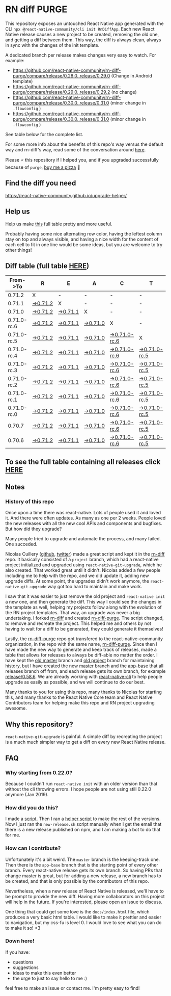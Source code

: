 # RN diff PURGE

This repository exposes an untouched React Native app generated with the CLI
`npx @react-native-community/cli init RnDiffApp`. Each new React Native release causes a new project to be created, removing the old one, and getting a diff between them. This way, the diff is always clean, always in sync with the changes of the init template.

A dedicated branch per release makes changes very easy
to watch. For example:

* https://github.com/react-native-community/rn-diff-purge/compare/release/0.28.0..release/0.29.0
(Change in Android template)
* https://github.com/react-native-community/rn-diff-purge/compare/release/0.29.0..release/0.29.2
(no change)
* https://github.com/react-native-community/rn-diff-purge/compare/release/0.30.0..release/0.31.0
(minor change in `.flowconfig` )
* https://github.com/react-native-community/rn-diff-purge/compare/release/0.30.0..release/0.31.0
(minor change in `.flowconfig` )

See table below for the complete list.

For some more info about the benefits of this repo's way versus the default way and rn-diff's way, read some of the conversation around [here](https://github.com/react-native-community/discussions-and-proposals/issues/68#issuecomment-452227478).

Please :star: this repository if I helped you, and if you upgraded successfully because of `purge`, [buy me a pizza](https://www.buymeacoffee.com/pvinis) :pizza:

## Find the diff you need
https://react-native-community.github.io/upgrade-helper/

## Help us
Help us make [this](https://react-native-community.github.io/rn-diff-purge) full table pretty and more useful.

Probably having some nice alternating row color, having the leftest column stay on top and always visible, and having a nice width for the content of each cell to fit in one line would be some ideas, but you are welcome to try other things!

## Diff table (full table [HERE](https://react-native-community.github.io/rn-diff-purge/))

| From->To    | R                                                                                                               | E                                                                                                               | A                                                                                                               | C                                                                                                                         | T                                                                                                                         |                                                                                                                           | N                                                                                                                         | A                                                                                                                         | T                                                                                                                         | I                                                                                                                    | V                                                                                                          | E |
| ----------- | --------------------------------------------------------------------------------------------------------------- | --------------------------------------------------------------------------------------------------------------- | --------------------------------------------------------------------------------------------------------------- | ------------------------------------------------------------------------------------------------------------------------- | ------------------------------------------------------------------------------------------------------------------------- | ------------------------------------------------------------------------------------------------------------------------- | ------------------------------------------------------------------------------------------------------------------------- | ------------------------------------------------------------------------------------------------------------------------- | ------------------------------------------------------------------------------------------------------------------------- | -------------------------------------------------------------------------------------------------------------------- | ---------------------------------------------------------------------------------------------------------- | - |
| 0.71.2      | X                                                                                                               | -                                                                                                               | -                                                                                                               | -                                                                                                                         | -                                                                                                                         | -                                                                                                                         | -                                                                                                                         | -                                                                                                                         | -                                                                                                                         | -                                                                                                                    | -                                                                                                          | - |
| 0.71.1      | [->0.71.2](https://github.com/react-native-community/rn-diff-purge/compare/release/0.71.1..release/0.71.2)      | X                                                                                                               | -                                                                                                               | -                                                                                                                         | -                                                                                                                         | -                                                                                                                         | -                                                                                                                         | -                                                                                                                         | -                                                                                                                         | -                                                                                                                    | -                                                                                                          | - |
| 0.71.0      | [->0.71.2](https://github.com/react-native-community/rn-diff-purge/compare/release/0.71.0..release/0.71.2)      | [->0.71.1](https://github.com/react-native-community/rn-diff-purge/compare/release/0.71.0..release/0.71.1)      | X                                                                                                               | -                                                                                                                         | -                                                                                                                         | -                                                                                                                         | -                                                                                                                         | -                                                                                                                         | -                                                                                                                         | -                                                                                                                    | -                                                                                                          | - |
| 0.71.0-rc.6 | [->0.71.2](https://github.com/react-native-community/rn-diff-purge/compare/release/0.71.0-rc.6..release/0.71.2) | [->0.71.1](https://github.com/react-native-community/rn-diff-purge/compare/release/0.71.0-rc.6..release/0.71.1) | [->0.71.0](https://github.com/react-native-community/rn-diff-purge/compare/release/0.71.0-rc.6..release/0.71.0) | X                                                                                                                         | -                                                                                                                         | -                                                                                                                         | -                                                                                                                         | -                                                                                                                         | -                                                                                                                         | -                                                                                                                    | -                                                                                                          | - |
| 0.71.0-rc.5 | [->0.71.2](https://github.com/react-native-community/rn-diff-purge/compare/release/0.71.0-rc.5..release/0.71.2) | [->0.71.1](https://github.com/react-native-community/rn-diff-purge/compare/release/0.71.0-rc.5..release/0.71.1) | [->0.71.0](https://github.com/react-native-community/rn-diff-purge/compare/release/0.71.0-rc.5..release/0.71.0) | [->0.71.0-rc.6](https://github.com/react-native-community/rn-diff-purge/compare/release/0.71.0-rc.5..release/0.71.0-rc.6) | X                                                                                                                         | -                                                                                                                         | -                                                                                                                         | -                                                                                                                         | -                                                                                                                         | -                                                                                                                    | -                                                                                                          | - |
| 0.71.0-rc.4 | [->0.71.2](https://github.com/react-native-community/rn-diff-purge/compare/release/0.71.0-rc.4..release/0.71.2) | [->0.71.1](https://github.com/react-native-community/rn-diff-purge/compare/release/0.71.0-rc.4..release/0.71.1) | [->0.71.0](https://github.com/react-native-community/rn-diff-purge/compare/release/0.71.0-rc.4..release/0.71.0) | [->0.71.0-rc.6](https://github.com/react-native-community/rn-diff-purge/compare/release/0.71.0-rc.4..release/0.71.0-rc.6) | [->0.71.0-rc.5](https://github.com/react-native-community/rn-diff-purge/compare/release/0.71.0-rc.4..release/0.71.0-rc.5) | X                                                                                                                         | -                                                                                                                         | -                                                                                                                         | -                                                                                                                         | -                                                                                                                    | -                                                                                                          | - |
| 0.71.0-rc.3 | [->0.71.2](https://github.com/react-native-community/rn-diff-purge/compare/release/0.71.0-rc.3..release/0.71.2) | [->0.71.1](https://github.com/react-native-community/rn-diff-purge/compare/release/0.71.0-rc.3..release/0.71.1) | [->0.71.0](https://github.com/react-native-community/rn-diff-purge/compare/release/0.71.0-rc.3..release/0.71.0) | [->0.71.0-rc.6](https://github.com/react-native-community/rn-diff-purge/compare/release/0.71.0-rc.3..release/0.71.0-rc.6) | [->0.71.0-rc.5](https://github.com/react-native-community/rn-diff-purge/compare/release/0.71.0-rc.3..release/0.71.0-rc.5) | [->0.71.0-rc.4](https://github.com/react-native-community/rn-diff-purge/compare/release/0.71.0-rc.3..release/0.71.0-rc.4) | X                                                                                                                         | -                                                                                                                         | -                                                                                                                         | -                                                                                                                    | -                                                                                                          | - |
| 0.71.0-rc.2 | [->0.71.2](https://github.com/react-native-community/rn-diff-purge/compare/release/0.71.0-rc.2..release/0.71.2) | [->0.71.1](https://github.com/react-native-community/rn-diff-purge/compare/release/0.71.0-rc.2..release/0.71.1) | [->0.71.0](https://github.com/react-native-community/rn-diff-purge/compare/release/0.71.0-rc.2..release/0.71.0) | [->0.71.0-rc.6](https://github.com/react-native-community/rn-diff-purge/compare/release/0.71.0-rc.2..release/0.71.0-rc.6) | [->0.71.0-rc.5](https://github.com/react-native-community/rn-diff-purge/compare/release/0.71.0-rc.2..release/0.71.0-rc.5) | [->0.71.0-rc.4](https://github.com/react-native-community/rn-diff-purge/compare/release/0.71.0-rc.2..release/0.71.0-rc.4) | [->0.71.0-rc.3](https://github.com/react-native-community/rn-diff-purge/compare/release/0.71.0-rc.2..release/0.71.0-rc.3) | X                                                                                                                         | -                                                                                                                         | -                                                                                                                    | -                                                                                                          | - |
| 0.71.0-rc.1 | [->0.71.2](https://github.com/react-native-community/rn-diff-purge/compare/release/0.71.0-rc.1..release/0.71.2) | [->0.71.1](https://github.com/react-native-community/rn-diff-purge/compare/release/0.71.0-rc.1..release/0.71.1) | [->0.71.0](https://github.com/react-native-community/rn-diff-purge/compare/release/0.71.0-rc.1..release/0.71.0) | [->0.71.0-rc.6](https://github.com/react-native-community/rn-diff-purge/compare/release/0.71.0-rc.1..release/0.71.0-rc.6) | [->0.71.0-rc.5](https://github.com/react-native-community/rn-diff-purge/compare/release/0.71.0-rc.1..release/0.71.0-rc.5) | [->0.71.0-rc.4](https://github.com/react-native-community/rn-diff-purge/compare/release/0.71.0-rc.1..release/0.71.0-rc.4) | [->0.71.0-rc.3](https://github.com/react-native-community/rn-diff-purge/compare/release/0.71.0-rc.1..release/0.71.0-rc.3) | [->0.71.0-rc.2](https://github.com/react-native-community/rn-diff-purge/compare/release/0.71.0-rc.1..release/0.71.0-rc.2) | X                                                                                                                         | -                                                                                                                    | -                                                                                                          | - |
| 0.71.0-rc.0 | [->0.71.2](https://github.com/react-native-community/rn-diff-purge/compare/release/0.71.0-rc.0..release/0.71.2) | [->0.71.1](https://github.com/react-native-community/rn-diff-purge/compare/release/0.71.0-rc.0..release/0.71.1) | [->0.71.0](https://github.com/react-native-community/rn-diff-purge/compare/release/0.71.0-rc.0..release/0.71.0) | [->0.71.0-rc.6](https://github.com/react-native-community/rn-diff-purge/compare/release/0.71.0-rc.0..release/0.71.0-rc.6) | [->0.71.0-rc.5](https://github.com/react-native-community/rn-diff-purge/compare/release/0.71.0-rc.0..release/0.71.0-rc.5) | [->0.71.0-rc.4](https://github.com/react-native-community/rn-diff-purge/compare/release/0.71.0-rc.0..release/0.71.0-rc.4) | [->0.71.0-rc.3](https://github.com/react-native-community/rn-diff-purge/compare/release/0.71.0-rc.0..release/0.71.0-rc.3) | [->0.71.0-rc.2](https://github.com/react-native-community/rn-diff-purge/compare/release/0.71.0-rc.0..release/0.71.0-rc.2) | [->0.71.0-rc.1](https://github.com/react-native-community/rn-diff-purge/compare/release/0.71.0-rc.0..release/0.71.0-rc.1) | X                                                                                                                    | -                                                                                                          | - |
| 0.70.7      | [->0.71.2](https://github.com/react-native-community/rn-diff-purge/compare/release/0.70.7..release/0.71.2)      | [->0.71.1](https://github.com/react-native-community/rn-diff-purge/compare/release/0.70.7..release/0.71.1)      | [->0.71.0](https://github.com/react-native-community/rn-diff-purge/compare/release/0.70.7..release/0.71.0)      | [->0.71.0-rc.6](https://github.com/react-native-community/rn-diff-purge/compare/release/0.70.7..release/0.71.0-rc.6)      | [->0.71.0-rc.5](https://github.com/react-native-community/rn-diff-purge/compare/release/0.70.7..release/0.71.0-rc.5)      | [->0.71.0-rc.4](https://github.com/react-native-community/rn-diff-purge/compare/release/0.70.7..release/0.71.0-rc.4)      | [->0.71.0-rc.3](https://github.com/react-native-community/rn-diff-purge/compare/release/0.70.7..release/0.71.0-rc.3)      | [->0.71.0-rc.2](https://github.com/react-native-community/rn-diff-purge/compare/release/0.70.7..release/0.71.0-rc.2)      | [->0.71.0-rc.1](https://github.com/react-native-community/rn-diff-purge/compare/release/0.70.7..release/0.71.0-rc.1)      | [->0.71.0-rc.0](https://github.com/react-native-community/rn-diff-purge/compare/release/0.70.7..release/0.71.0-rc.0) | X                                                                                                          | - |
| 0.70.6      | [->0.71.2](https://github.com/react-native-community/rn-diff-purge/compare/release/0.70.6..release/0.71.2)      | [->0.71.1](https://github.com/react-native-community/rn-diff-purge/compare/release/0.70.6..release/0.71.1)      | [->0.71.0](https://github.com/react-native-community/rn-diff-purge/compare/release/0.70.6..release/0.71.0)      | [->0.71.0-rc.6](https://github.com/react-native-community/rn-diff-purge/compare/release/0.70.6..release/0.71.0-rc.6)      | [->0.71.0-rc.5](https://github.com/react-native-community/rn-diff-purge/compare/release/0.70.6..release/0.71.0-rc.5)      | [->0.71.0-rc.4](https://github.com/react-native-community/rn-diff-purge/compare/release/0.70.6..release/0.71.0-rc.4)      | [->0.71.0-rc.3](https://github.com/react-native-community/rn-diff-purge/compare/release/0.70.6..release/0.71.0-rc.3)      | [->0.71.0-rc.2](https://github.com/react-native-community/rn-diff-purge/compare/release/0.70.6..release/0.71.0-rc.2)      | [->0.71.0-rc.1](https://github.com/react-native-community/rn-diff-purge/compare/release/0.70.6..release/0.71.0-rc.1)      | [->0.71.0-rc.0](https://github.com/react-native-community/rn-diff-purge/compare/release/0.70.6..release/0.71.0-rc.0) | [->0.70.7](https://github.com/react-native-community/rn-diff-purge/compare/release/0.70.6..release/0.70.7) | X |

## To see the full table containing all releases click [HERE](https://react-native-community.github.io/rn-diff-purge/)

## Notes

### History of this repo

Once upon a time there was react-native. Lots of people used it and loved it. And there were often updates. As many as one per 2 weeks. People loved the new releases with all the new cool APIs and components and bugfixes. But how did they upgrade?

Many people tried to upgrade and automate the process, and many failed. One succeded.

Nicolas Cuillery ([github](https://github.com/ncuillery), [twitter](https://twitter.com/ncuillery)) made a great script and kept it in the [rn-diff](https://github.com/ncuillery/rn-diff) repo. It basically consisted of a `project` branch, which had a react-native project initialized and upgraded using `react-native-git-upgrade`, which he also created. That worked great until it didn't. Nicolas added a few people including me to help with the repo, and we did update it, adding new upgrade diffs. At some point, the upgrades didn't work anymore, the `react-native-git-upgrade` way got too hard to maintain and make work.

I saw that it was easier to just remove the old project and `react-native init` a new one, and then generate the diff. This way I could see the changes in the template as well, helping my projects follow along with the evolution of the RN project templates. That way, an upgrade was never a big undertaking. I forked [rn-diff](https://github.com/ncuillery/rn-diff) and created [rn-diff-purge](https://github.com/react-native-community/rn-diff-purge). The script changed, to remove and recreate the project. This helped me and others by not having to wait for a diff to be generated, they could generate it themselves!

Lastly, the [rn-diff-purge](https://github.com/react-native-community/rn-diff-purge) repo got transfered to the react-native-community organization, in the repo with the same name, [rn-diff-purge](https://github.com/react-native-community/rn-diff-purge). Since then I have made the new way to generate and keep track of releases, made a table that allows for releases to always be diff-able no matter the order. I have kept the [old master](https://github.com/react-native-community/rn-diff-purge/tree/old/master) branch and [old project](https://github.com/react-native-community/rn-diff-purge/tree/old/project) branch for maintaining history, but I have created the new [master](https://github.com/react-native-community/rn-diff-purge/tree/master) branch and the [app-base](https://github.com/react-native-community/rn-diff-purge/tree/app-base) that all releases branch off from, and each release gets its own branch, for example [release/0.58.6](https://github.com/react-native-community/rn-diff-purge/tree/release/0.58.6). We are already working with [react-native-cli](https://github.com/react-native-community/react-native-cli) to help people upgrade as easily as possible, and we will continue to do our best.

Many thanks to you for using this repo, many thanks to Nicolas for starting this, and many thanks to the React Native Core team and React Native Contributors team for helping make this repo and RN project upgrading awesome.

## Why this repository?
`react-native-git-upgrade` is painful. A simple diff by recreating the project is a much much simpler way to get a diff on every new React Native release.

## FAQ

### Why starting from 0.22.0?

Because I couldn't run `react-native init` with an older version than that without the cli throwing errors. I hope people are not using still 0.22.0 anymore (Jan 2019).

### How did you do this?

I made a [script](https://github.com/react-native-community/rn-diff-purge/blob/master/new-release.sh). Then I ran a [helper script](https://github.com/react-native-community/rn-diff-purge/blob/master/new-release.sh) to make the rest of the versions.
Now I just ran the `new-release.sh` script manually when I get the email that there is a new release published on npm, and I am making a bot to do that for me.

### How can I contribute?

Unfortunately it's a bit weird. The `master` branch is the keeping-track one. Then there is the `app-base` branch that is the starting point of every other branch. Every react-native release gets its own branch. So having PRs that change master is great, but for adding a new release, a new branch has to be created, and that is only possible by the contributors of this repo.

Nevertheless, when a new release of React Native is released, we'll have to be prompt to provide
the new diff. Having more collaborators on this project will help in the future. If you're interested, please open an issue to discuss.

One thing that could get some love is the `docs/index.html` file, which produces a very basic html table. I would like to make it prettier and easier to navigation, but my css-fu is level 0. I would love to see what you can do to make it so! <3

### Down here!

If you have:
- questions
- suggestions
- ideas to make this even better
- the urge to just to say hello to me :)

feel free to make an issue or contact me. I'm pretty easy to find!
